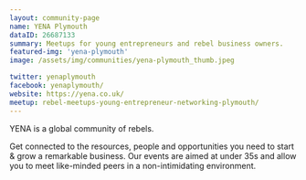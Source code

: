 ```yaml
---
layout: community-page
name: YENA Plymouth
dataID: 26687133
summary: Meetups for young entrepreneurs and rebel business owners.
featured-img: 'yena-plymouth'
image: /assets/img/communities/yena-plymouth_thumb.jpeg

twitter: yenaplymouth
facebook: yenaplymouth/
website: https://yena.co.uk/
meetup: rebel-meetups-young-entrepreneur-networking-plymouth/
---
```


YENA is a global community of rebels.

Get connected to the resources, people and opportunities you need to start &
grow a remarkable business. Our events are aimed at under 35s and allow you to
meet like-minded peers in a non-intimidating environment.
